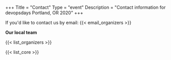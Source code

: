 +++
Title = "Contact"
Type = "event"
Description = "Contact information for devopsdays Portland, OR 2020"
+++

If you'd like to contact us by email: {{< email_organizers >}}

**Our local team**

{{< list_organizers >}}


{{< list_core >}}
